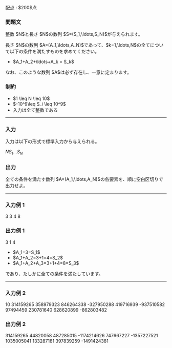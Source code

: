 
<div>

<span>

<span>

<p>
配点 : $200$点
</p>

<div>

<section>

### **問題文**

<p>
整数 $N$と長さ $N$の数列 $S=(S_1,\ldots,S_N)$が与えられます。
</p>

<p>
長さ $N$の数列 $A=(A_1,\ldots,A_N)$であって、$k=1,\ldots,N$の全てについて以下の条件を満たすものを求めてください。
</p>

<ul>

<li>
$A_1+A_2+\ldots+A_k = S_k$
</li>

</ul>

<p>
なお、このような数列 $A$は必ず存在し、一意に定まります。
</p>

</section>

</div>

<div>

<section>

### **制約**

<ul>

<li>
$1 \leq N \leq 10$
</li>

<li>
$-10^9\leq S_i \leq 10^9$
</li>

<li>
入力は全て整数である
</li>

</ul>

</section>

</div>

---

<div>

<div>

<section>

### **入力**

<p>
入力は以下の形式で標準入力から与えられる。
</p>

<div>

$N$$S_1$$\ldots$$S_N$
</div>

</section>

</div>

<div>

<section>

### **出力**

<p>
全ての条件を満たす数列 $A=(A_1,\ldots,A_N)$の各要素を、順に空白区切りで出力せよ。  
</p>

</section>

</div>

</div>

---

<div>

<section>

### **入力例 1**

<div>

3
3 4 8

</div>

</section>

</div>

<div>

<section>

### **出力例 1**

<div>

3 1 4

</div>

<ul>

<li>
$A_1=3=S_1$
</li>

<li>
$A_1+A_2=3+1=4=S_2$
</li>

<li>
$A_1+A_2+A_3=3+1+4=8=S_3$
</li>

</ul>

<p>
であり、たしかに全ての条件を満たしています。
</p>

</section>

</div>

---

<div>

<section>

### **入力例 2**

<div>

10
314159265 358979323 846264338 -327950288 419716939 -937510582 97494459 230781640 628620899 -862803482

</div>

</section>

</div>

<div>

<section>

### **出力例 2**

<div>

314159265 44820058 487285015 -1174214626 747667227 -1357227521 1035005041 133287181 397839259 -1491424381

</div>

</section>

</div>

</span>

</span>

</div>
